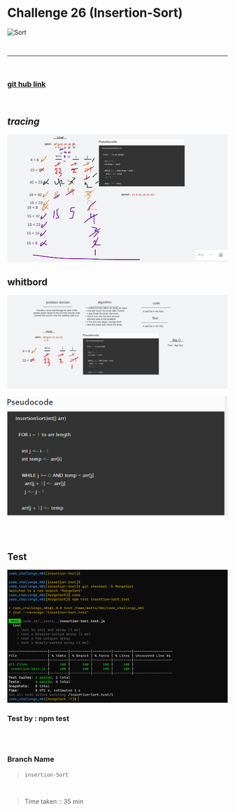 # Challenge 26 (Insertion-Sort)

![Sort](https://blog.hubspot.com/hubfs/how-to-sort-in-excel.jpg)

<br>
<hr>
<br>

### [git hub link](https://github.com/mr-atta/code_challenge_401/tree/main/code.26)

<br>

## **_tracing_**

![tracing](./img/Capture---tra.PNG)

## whitbord

![whitbord](./img/Capture26.PNG)

![pseudocode](./img/CodeC-26.PNG)

<!-- ## **Big O time** >>> `O(n)` -->

<!-- ## **Big O space** >>> `O(h)` -->

<br>
<br>

## Test

![test](./img/Capture----.PNG)

### Test by : npm test

<br>
<br>

### Branch Name

> `insertion-Sort`

<br>

> Time taken :: 35 min
